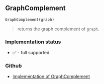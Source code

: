 ## GraphComplement

``` 
GraphComplement(graph)
```

> returns the graph complement of `graph`.
 
  






### Implementation status

* &#x2705; - full supported

### Github

* [Implementation of GraphComplement](https://github.com/axkr/symja_android_library/blob/master/symja_android_library/matheclipse-core/src/main/java/org/matheclipse/core/builtin/GraphFunctions.java#L204) 
